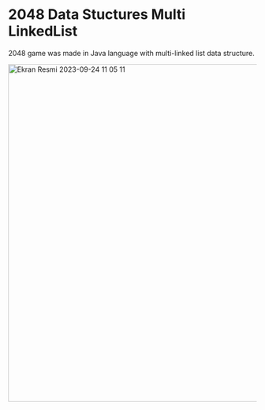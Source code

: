 # 2048 Data Stuctures Multi LinkedList
2048 game was made in Java language with multi-linked list data structure.


<img width="685" alt="Ekran Resmi 2023-09-24 11 05 11" src="https://github.com/ahmetkaska/2048-DataStuctures-MultiLinkedList/assets/79384854/5fa6f151-1aa5-4ce6-a379-7f08d2ec1600">
